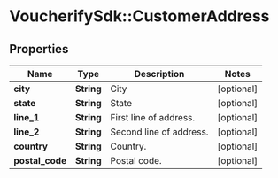 # VoucherifySdk::CustomerAddress

## Properties

| Name | Type | Description | Notes |
| ---- | ---- | ----------- | ----- |
| **city** | **String** | City | [optional] |
| **state** | **String** | State | [optional] |
| **line_1** | **String** | First line of address. | [optional] |
| **line_2** | **String** | Second line of address. | [optional] |
| **country** | **String** | Country. | [optional] |
| **postal_code** | **String** | Postal code. | [optional] |

